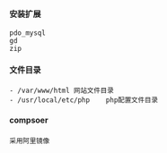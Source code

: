 #### 安装扩展
	pdo_mysql
	gd
	zip


#### 文件目录
	- /var/www/html	网站文件目录
	- /usr/local/etc/php	php配置文件目录

#### compsoer
	采用阿里镜像
